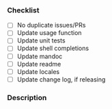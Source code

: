 ### Checklist

- [ ] No duplicate issues/PRs
- [ ] Update usage function
- [ ] Update unit tests
- [ ] Update shell completions
- [ ] Update mandoc
- [ ] Update readme
- [ ] Update locales
- [ ] Update change log, if releasing

<!-- These are likely side tasks that would need to be completed before merging the pull request -->
<!-- If a task is not relevant to your pull request, tick it nonetheless and skip to the next task(s) -->

### Description

<!-- Describe your pull request and mention any issue(s) that it might be linked to -->
